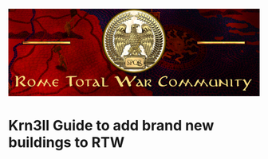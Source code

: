 ![Workshop_header_template](/Workshop_header_template.png)
# Krn3ll Guide to add brand new buildings to RTW

